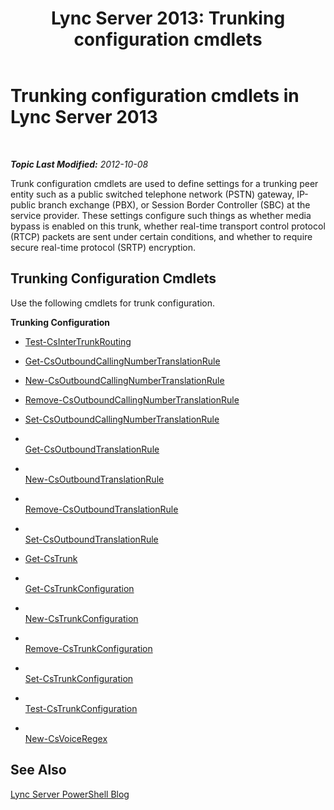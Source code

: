﻿---
title: 'Lync Server 2013: Trunking configuration cmdlets'
TOCTitle: Trunking configuration cmdlets
ms:assetid: 2c36b03a-b80f-4321-a448-6ba26b9357f8
ms:mtpsurl: https://technet.microsoft.com/en-us/library/Gg416489(v=OCS.15)
ms:contentKeyID: 48183703
ms.date: 07/23/2014
mtps_version: v=OCS.15
---

<div data-xmlns="http://www.w3.org/1999/xhtml">

<div class="topic" data-xmlns="http://www.w3.org/1999/xhtml" data-msxsl="urn:schemas-microsoft-com:xslt" data-cs="http://msdn.microsoft.com/en-us/">

<div data-asp="http://msdn2.microsoft.com/asp">

# Trunking configuration cmdlets in Lync Server 2013

</div>

<div id="mainSection">

<div id="mainBody">

<span> </span>

_**Topic Last Modified:** 2012-10-08_

Trunk configuration cmdlets are used to define settings for a trunking peer entity such as a public switched telephone network (PSTN) gateway, IP-public branch exchange (PBX), or Session Border Controller (SBC) at the service provider. These settings configure such things as whether media bypass is enabled on this trunk, whether real-time transport control protocol (RTCP) packets are sent under certain conditions, and whether to require secure real-time protocol (SRTP) encryption.

<div>

## Trunking Configuration Cmdlets

Use the following cmdlets for trunk configuration.

**Trunking Configuration**

  - [Test-CsInterTrunkRouting](test-csintertrunkrouting.md)

<!-- end list -->

  - [Get-CsOutboundCallingNumberTranslationRule](get-csoutboundcallingnumbertranslationrule.md)

  - [New-CsOutboundCallingNumberTranslationRule](new-csoutboundcallingnumbertranslationrule.md)

  - [Remove-CsOutboundCallingNumberTranslationRule](remove-csoutboundcallingnumbertranslationrule.md)

  - [Set-CsOutboundCallingNumberTranslationRule](set-csoutboundcallingnumbertranslationrule.md)

<!-- end list -->

  - <span></span>  
    [Get-CsOutboundTranslationRule](get-csoutboundtranslationrule.md)

  - <span></span>  
    [New-CsOutboundTranslationRule](new-csoutboundtranslationrule.md)

  - <span></span>  
    [Remove-CsOutboundTranslationRule](remove-csoutboundtranslationrule.md)

  - <span></span>  
    [Set-CsOutboundTranslationRule](set-csoutboundtranslationrule.md)

<!-- end list -->

  - [Get-CsTrunk](get-cstrunk.md)

<!-- end list -->

  - <span></span>  
    [Get-CsTrunkConfiguration](get-cstrunkconfiguration.md)

  - <span></span>  
    [New-CsTrunkConfiguration](new-cstrunkconfiguration.md)

  - <span></span>  
    [Remove-CsTrunkConfiguration](remove-cstrunkconfiguration.md)

  - <span></span>  
    [Set-CsTrunkConfiguration](set-cstrunkconfiguration.md)

  - <span></span>  
    [Test-CsTrunkConfiguration](test-cstrunkconfiguration.md)

<!-- end list -->

  - <span></span>  
    [New-CsVoiceRegex](new-csvoiceregex.md)

</div>

<div>

## See Also


[Lync Server PowerShell Blog](http://go.microsoft.com/fwlink/p/?linkid=203150)  
  

</div>

</div>

<span> </span>

</div>

</div>

</div>

